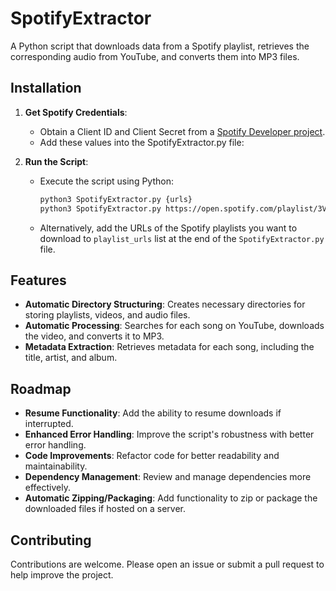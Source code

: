 # SpotifyExtractor

A Python script that downloads data from a Spotify playlist, retrieves the corresponding audio from YouTube, and converts them into MP3 files.

## Installation

1. **Get Spotify Credentials**:

    - Obtain a Client ID and Client Secret from a [Spotify Developer project](https://developer.spotify.com/dashboard).
    - Add these values into the SpotifyExtractor.py file:

[//]: # (2. **Install Dependencies**:)

[//]: # ()
[//]: # (    - Ensure you have Python 3 and `pip` installed.)

[//]: # (    - Install the required Python libraries by running:)

[//]: # ()
[//]: # (        ```bash)

[//]: # (        pip install -r requirements.txt)

[//]: # (        ```)


2. **Run the Script**:

    - Execute the script using Python:

        ```bash
        python3 SpotifyExtractor.py {urls}
        python3 SpotifyExtractor.py https://open.spotify.com/playlist/3VW1uoFR0DpUR5FFpn7XJh?si=68d3396328154f68 https://open.spotify.com/playlist/43g9WYiJsP8cyeNhU4ry89?si=0b1cca0ed59c4a3f
        ```

    - Alternatively, add the URLs of the Spotify playlists you want to download to `playlist_urls` list at the end of the `SpotifyExtractor.py` file.

## Features

-   **Automatic Directory Structuring**: Creates necessary directories for storing playlists, videos, and audio files.
-   **Automatic Processing**: Searches for each song on YouTube, downloads the video, and converts it to MP3.
-   **Metadata Extraction**: Retrieves metadata for each song, including the title, artist, and album.

## Roadmap

-   **Resume Functionality**: Add the ability to resume downloads if interrupted.
-   **Enhanced Error Handling**: Improve the script's robustness with better error handling.
-   **Code Improvements**: Refactor code for better readability and maintainability.
-   **Dependency Management**: Review and manage dependencies more effectively.
-   **Automatic Zipping/Packaging**: Add functionality to zip or package the downloaded files if hosted on a server.

## Contributing

Contributions are welcome. Please open an issue or submit a pull request to help improve the project.
